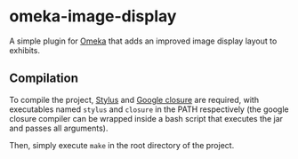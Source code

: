 # omeka-image-display

A simple plugin for [Omeka](https://omeka.org/) that adds an improved
image display layout to exhibits.

## Compilation

To compile the project, [Stylus](http://stylus-lang.com/) and
[Google closure](https://developers.google.com/closure/compiler/) are
required, with executables named `stylus` and `closure` in the PATH
respectively (the google closure compiler can be wrapped inside a bash
script that executes the jar and passes all arguments).

Then, simply execute `make` in the root directory of the project.
